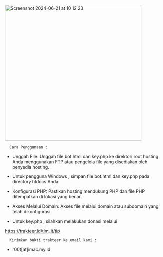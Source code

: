 
<img width="436" alt="Screenshot 2024-06-21 at 10 12 23" src="https://github.com/it-t4mpan/b0tsrk/assets/168879273/7b4d0815-105f-4864-a9de-d583d33213ab">

      Cara Penggunaan : 
      
- Unggah File: Unggah file bot.html dan key.php ke direktori root hosting Anda menggunakan FTP atau pengelola file yang disediakan oleh penyedia hosting.
- Untuk pengguna Windows , simpan file bot.html dan key.php pada directory htdocs Anda.
- Konfigurasi PHP: Pastikan hosting mendukung PHP dan file PHP ditempatkan di lokasi yang benar.
- Akses Melalui Domain: Akses file melalui domain atau subdomain yang telah dikonfigurasi.

- Untuk key.php , silahkan melakukan donasi melalui

https://trakteer.id/tim_it/tip

      Kirimkan bukti trakteer ke email kami :
- r00t[at]imac.my.id
